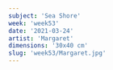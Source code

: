 ```yaml
---
subject: 'Sea Shore'
week: 'week53'
date: '2021-03-24'
artist: 'Margaret'
dimensions: '30x40 cm'
slug: 'week53/Margaret.jpg'
---
```

